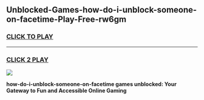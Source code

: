 
## Unblocked-Games-how-do-i-unblock-someone-on-facetime-Play-Free-rw6gm
<h3>
<a href="https://premium76.site?title=how-do-i-unblock-someone-on-facetime&ref=20M">CLICK TO PLAY</a></h3>
<hr>

<h3>
<a href="https://premium76.site?title=how-do-i-unblock-someone-on-facetime&ref=20M">CLICK 2 PLAY</a>
  
</h3>

<a href="https://premium76.site?title=how-do-i-unblock-someone-on-facetime&ref=19M"><img src="https://clearcache.store/games.png"></a>


**how-do-i-unblock-someone-on-facetime games unblocked: Your Gateway to Fun and Accessible Online Gaming**
